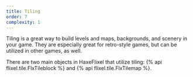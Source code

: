 ```yaml
---
title: Tiling
order: 7
complexity: 1
---
```

Tiling is a great way to build levels and maps, backgrounds, and scenery in your game. They are especially great for retro-style games, but can be utilized in other games, as well.

There are two main objects in HaxeFlixel that utilize tiling: {% api flixel.tile.FlxTileblock %} and {% api flixel.tile.FlxTilemap %}.
